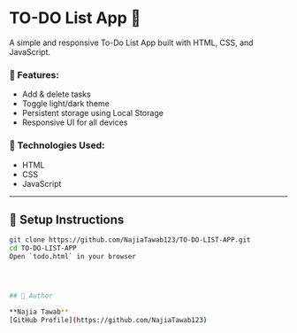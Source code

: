 # TO-DO List App 📝

A simple and responsive To-Do List App built with HTML, CSS, and JavaScript.

### 🌟 Features:
- Add & delete tasks
- Toggle light/dark theme
- Persistent storage using Local Storage
- Responsive UI for all devices

### 🚀 Technologies Used:
- HTML
- CSS
- JavaScript

---

## 🔧 Setup Instructions

```bash
git clone https://github.com/NajiaTawab123/TO-DO-LIST-APP.git
cd TO-DO-LIST-APP
Open `todo.html` in your browser




## 🙌 Author

**Najia Tawab**  
[GitHub Profile](https://github.com/NajiaTawab123)


